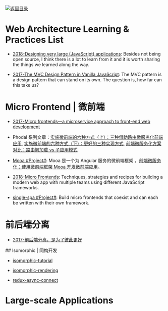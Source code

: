 [![返回目录](https://user-images.githubusercontent.com/5803001/38079637-ff0abcf0-3371-11e8-9b76-ad651620afc7.jpg)](https://github.com/wxyyxc1992/Awesome-Lists)

# Web Architecture Learning & Practices List

- [2018-Designing very large (JavaScript) applications](https://medium.com/@cramforce/designing-very-large-javascript-applications-6e013a3291a3): Besides not being open source, I think there is a lot to learn from it and it is worth sharing the things we learned along the way.

* [2017-The MVC Design Pattern in Vanilla JavaScript](https://www.sitepoint.com/mvc-design-pattern-javascript/): The MVC pattern is a design pattern that can stand on its own. The question is, how far can this take us?

# Micro Frontend | 微前端

- [2017-Micro frontends—a microservice approach to front-end web development](https://parg.co/bI7)

- Phodal 系列文章：[实施微前端的六种方式（上）：三种借助路由微服务化前端应用](https://www.phodal.com/blog/implement-microfrontend-apply-route-change/), [实施微前端的六种方式（下）：更好的三种实现方式](https://parg.co/o3W), [前端微服务化方案对比：路由懒加载 vs 子应用模式](https://parg.co/o3g)

- [Mooa #Project#](https://github.com/phodal/mooa): Mooa 是一个为 Angular 服务的微前端框架 ，[前端微服务化：使用微前端框架 Mooa 开发微前端应用](https://parg.co/o3F)。

- [2018-Micro Frontends](https://micro-frontends.org/): Techniques, strategies and recipes for building a modern web app with multiple teams using different JavaScript frameworks.

- [single-spa #Project#](https://single-spa.js.org/docs/getting-started-overview.html): Build micro frontends that coexist and can each be written with their own framework.

# 前后端分离

- [2017-前后端分离，是为了彼此更好](https://parg.co/bwq)

## Isomorphic | 同构开发

- [isomorphic-tutorial](https://github.com/spikebrehm/isomorphic-tutorial)

- [isomorphic-rendering](https://medium.com/@oleg008/isomorphic-rendering-d3e39c3ed073#.6ghei4r1l)

- [redux-async-connect](https://github.com/Rezonans/redux-async-connect)

# Large-scale Applications


